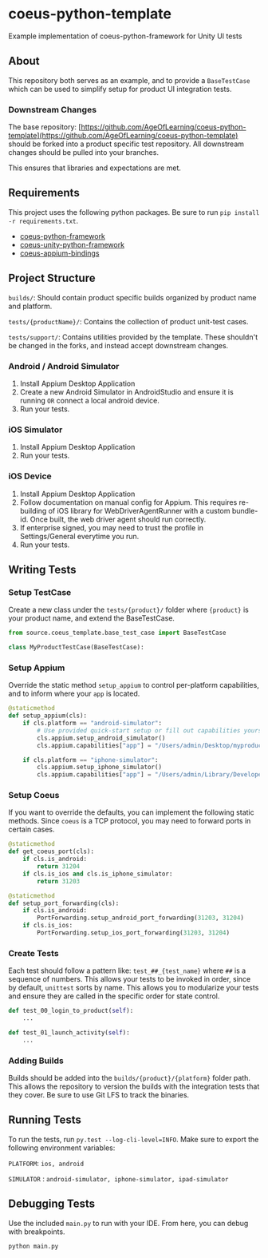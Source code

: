 # coeus-python-template
Example implementation of coeus-python-framework for Unity UI tests

## About
This repository both serves as an example, and to provide a `BaseTestCase` which can be used to simplify setup for product UI integration tests.

### Downstream Changes

The base repository: [https://github.com/AgeOfLearning/coeus-python-template](https://github.com/AgeOfLearning/coeus-python-template) should be forked into a product specific test repository. All downstream changes should be pulled into your branches. 

This ensures that libraries and expectations are met.

## Requirements
This project uses the following python packages. Be sure to run `pip install -r requirements.txt`.

* [coeus-python-framework](https://github.com/AgeOfLearning/coeus-python-framework)
* [coeus-unity-python-framework](https://github.com/AgeOfLearning/coeus-unity-python-framework)
* [coeus-appium-bindings](https://github.com/AgeOfLearning/coeus-appium-bindings)

## Project Structure
`builds/`: Should contain product specific builds organized by product name and platform.

`tests/{productName}/`: Contains the collection of product unit-test cases.

`tests/support/`: Contains utilities provided by the template. These shouldn't be changed in the forks, and instead accept downstream changes.

### Android / Android Simulator
1. Install Appium Desktop Application
2. Create a new Android Simulator in AndroidStudio and ensure it is running `OR` connect a local android device.
3. Run your tests.

### iOS Simulator
1. Install Appium Desktop Application
3. Run your tests. 

### iOS Device
1. Install Appium Desktop Application
2. Follow documentation on manual config for Appium. This requires re-building of iOS library for WebDriverAgentRunner with a custom bundle-id. Once built, the web driver agent should run correctly.
3. If enterprise signed, you may need to trust the profile in Settings/General everytime you run.
3. Run your tests. 

## Writing Tests

### Setup TestCase
Create a new class under the `tests/{product}/` folder where `{product}` is your product name, and extend the BaseTestCase.

```python
from source.coeus_template.base_test_case import BaseTestCase

class MyProductTestCase(BaseTestCase):
```

### Setup Appium
Override the static method `setup_appium` to control per-platform capabilities, and to inform where your `app` is located.

```python
@staticmethod
def setup_appium(cls):
    if cls.platform == "android-simulator":
        # Use provided quick-start setup or fill out capabilities yourself...
        cls.appium.setup_android_simulator()
        cls.appium.capabilities["app"] = "/Users/admin/Desktop/myproduct.apk"

    if cls.platform == "iphone-simulator":
        cls.appium.setup_iphone_simulator()
        cls.appium.capabilities["app"] = "/Users/admin/Library/Developer/Xcode/DerivedData/Unity-iPhone-bgwiyygblppdbabnvyanazndtqxx/Build/Products/ReleaseForRunning-iphonesimulator/myproduct.app"

```

### Setup Coeus
If you want to override the defaults, you can implement the following static methods. Since `coeus` is a TCP protocol, you may need to forward ports in certain cases.

```python
@staticmethod
def get_coeus_port(cls):
    if cls.is_android:
        return 31204
    if cls.is_ios and cls.is_iphone_simulator:
        return 31203

@staticmethod
def setup_port_forwarding(cls):
    if cls.is_android:
        PortForwarding.setup_android_port_forwarding(31203, 31204)
    if cls.is_ios:
        PortForwarding.setup_ios_port_forwarding(31203, 31204)
```

### Create Tests
Each test should follow a pattern like: `test_##_{test_name}` where `##` is a sequence of numbers. This allows your tests to be invoked in order, since by default, `unittest` sorts by name. This allows you to modularize your tests and ensure they are called in the specific order for state control.

```python
def test_00_login_to_product(self):
    ...

def test_01_launch_activity(self):
    ...
```

### Adding Builds
Builds should be added into the `builds/{product}/{platform}` folder path. This allows the repository to version the builds with the integration tests that they cover. Be sure to use Git LFS to track the binaries.

## Running Tests

To run the tests, run `py.test --log-cli-level=INFO`. Make sure to export the following environment variables:

`PLATFORM`: `ios, android`

`SIMULATOR` : `android-simulator, iphone-simulator, ipad-simulator`

## Debugging Tests
Use the included `main.py` to run with your IDE. From here, you can debug with breakpoints. 
```python
python main.py
```